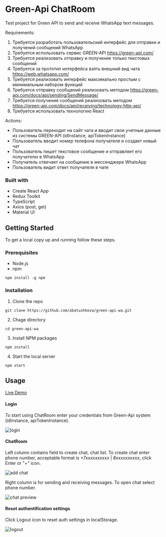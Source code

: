# Green-Api ChatRoom
Test project for Green API to send and receive WhatsApp text messages.

Requirements:
1. Требуется разработать пользовательский интерфейс для отправки и получений сообщений WhatsApp
2. Требуется использовать сервис GREEN-API https://green-api.com/
3. Требуется реализовать отправку и получение только текстовых сообщений
4. Требуется за прототип интерфейса взять внешний вид чата https://web.whatsapp.com/
5. Требуется реализовать интерфейс максимально простым с минимальным набором функций
6. Требуется отправку сообщений реализовать методом https://green-api.com/docs/api/sending/SendMessage/
7. Требуется получение сообщений реализовать методом https://green-api.com/docs/api/receiving/technology-http-api/
8. Требуется использовать технологию React

Actions:
- Пользователь переходит на сайт чата и вводит свои учетные данные из системы GREEN-API (idInstance, apiTokenInstance)
- Пользователь вводит номер телефона получателя и создает новый чат
- Пользователь пишет текстовое сообщение и отправляет его получателю в WhatsApp
- Получатель отвечает на сообщение в мессенджере WhatsApp
- Пользователь видит ответ получателя в чате

### Built with
- Create React App
- Redux Toolkit
- TypeScript
- Axios (post, get)
- Material UI

## Getting Started
To get a local copy up and running follow these steps.

### Prerequisites
* Node.js
* npm
```
npm install -g npm
```

### Installation
1. Clone the repo
```
git clone https://github.com/abatushkova/green-api-wa.git
```
2. Chage directory
```
cd green-api-wa
```
3. Install NPM packages
```
npm install
```
4. Start the local server
```
npm start
```

## Usage
[Live Demo](https://abatushkova.github.io/green-api-wa/)

#### Login
To start using ChatRoom enter your credentials from Green-Api system (idInstance, apiTokenInstance).

![login](../media/window01.jpeg?raw=true)

#### ChatRoom
Left column contains field to create chat, chat list. To create chat enter phone number, acceptable format is *+7xxxxxxxxxx* | *8xxxxxxxxxx*, click Enter or "+" icon.

![add chat](../media/window02.jpeg?raw=true)

Right column is for sending and receiving messages. To open chat select phone number.

![chat preview](../media/window03.jpeg?raw=true)

#### Reset authentification settings
Click Logout icon to reset auth settings in localStorage.

![logout](../media/window04.jpeg?raw=true)
